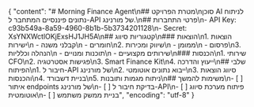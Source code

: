 
{
  "content": "# Morning Finance Agent\n## מטרת הפרויקט\nסוכן AI לניתוח נתונים פיננסיים המתחבר ל-API של מורנינג.\n## פרטי התחברות\n- API Key: c93b549a-8a59-4960-8b1b-5b3734201128\n- Secret: XsYNXWctlOKjExsHJ1JH5A\n## קטגוריות סיווג\n### הוצאות\n1. הוצאות ישירות\n   - קבלני משנה\n   - חומרים\n2. שיווק ומכירות\n   - ממומן\n   - פרסום\n3. הנהלה וכלליות\n   - תוכנות ומנויים\n   - שירותים מקצועיים\n### הכנסות\n1. שירותי CFO\n2. פגישות אסטרטגיה\n3. Smart Finance Kit\n4. ייעוץ והדרכה\n## שלבי הפיתוח\n1. חיבור ל-API של מורנינג\n2. ייבוא נתונים אוטומטי\n3. סיווג הוצאות והכנסות\n4. בניית דשבורד\n5. ניתוח מגמות ותובנות\n## משימות להמשך\n- [ ] איתור endpoints של מורנינג\n- [ ] בדיקת חיבור ל-API\n- [ ] פיתוח מערכת סיווג אוטומטית\n- [ ] בניית ממשק משתמש",
  "encoding": "utf-8"
}
